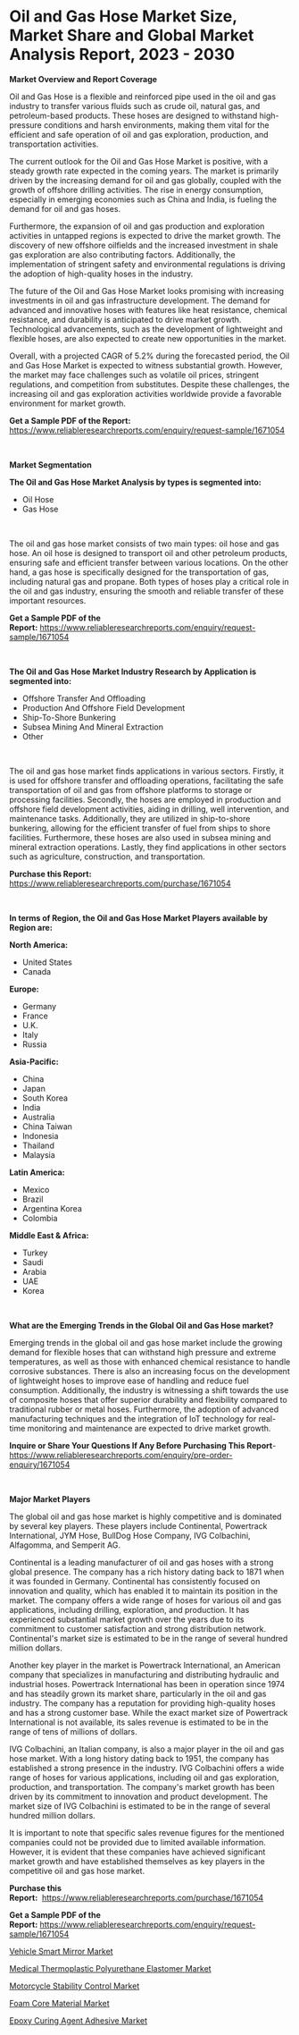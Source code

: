 <p><h1>Oil and Gas Hose Market Size, Market Share and Global Market Analysis Report, 2023 - 2030</h1></p><p><strong>Market Overview and Report Coverage</strong></p>
<p><p>Oil and Gas Hose is a flexible and reinforced pipe used in the oil and gas industry to transfer various fluids such as crude oil, natural gas, and petroleum-based products. These hoses are designed to withstand high-pressure conditions and harsh environments, making them vital for the efficient and safe operation of oil and gas exploration, production, and transportation activities.</p><p>The current outlook for the Oil and Gas Hose Market is positive, with a steady growth rate expected in the coming years. The market is primarily driven by the increasing demand for oil and gas globally, coupled with the growth of offshore drilling activities. The rise in energy consumption, especially in emerging economies such as China and India, is fueling the demand for oil and gas hoses.</p><p>Furthermore, the expansion of oil and gas production and exploration activities in untapped regions is expected to drive the market growth. The discovery of new offshore oilfields and the increased investment in shale gas exploration are also contributing factors. Additionally, the implementation of stringent safety and environmental regulations is driving the adoption of high-quality hoses in the industry.</p><p>The future of the Oil and Gas Hose Market looks promising with increasing investments in oil and gas infrastructure development. The demand for advanced and innovative hoses with features like heat resistance, chemical resistance, and durability is anticipated to drive market growth. Technological advancements, such as the development of lightweight and flexible hoses, are also expected to create new opportunities in the market.</p><p>Overall, with a projected CAGR of 5.2% during the forecasted period, the Oil and Gas Hose Market is expected to witness substantial growth. However, the market may face challenges such as volatile oil prices, stringent regulations, and competition from substitutes. Despite these challenges, the increasing oil and gas exploration activities worldwide provide a favorable environment for market growth.</p></p>
<p><strong>Get a Sample PDF of the Report:</strong> <a href="https://www.reliableresearchreports.com/enquiry/request-sample/1671054">https://www.reliableresearchreports.com/enquiry/request-sample/1671054</a></p>
<p>&nbsp;</p>
<p><strong>Market Segmentation</strong></p>
<p><strong>The Oil and Gas Hose Market Analysis by types is segmented into:</strong></p>
<p><ul><li>Oil Hose</li><li>Gas Hose</li></ul></p>
<p>&nbsp;</p>
<p><p>The oil and gas hose market consists of two main types: oil hose and gas hose. An oil hose is designed to transport oil and other petroleum products, ensuring safe and efficient transfer between various locations. On the other hand, a gas hose is specifically designed for the transportation of gas, including natural gas and propane. Both types of hoses play a critical role in the oil and gas industry, ensuring the smooth and reliable transfer of these important resources.</p></p>
<p><strong>Get a Sample PDF of the Report:</strong>&nbsp;<a href="https://www.reliableresearchreports.com/enquiry/request-sample/1671054">https://www.reliableresearchreports.com/enquiry/request-sample/1671054</a></p>
<p>&nbsp;</p>
<p><strong>The Oil and Gas Hose Market Industry Research by Application is segmented into:</strong></p>
<p><ul><li>Offshore Transfer And Offloading</li><li>Production And Offshore Field Development</li><li>Ship-To-Shore Bunkering</li><li>Subsea Mining And Mineral Extraction</li><li>Other</li></ul></p>
<p>&nbsp;</p>
<p><p>The oil and gas hose market finds applications in various sectors. Firstly, it is used for offshore transfer and offloading operations, facilitating the safe transportation of oil and gas from offshore platforms to storage or processing facilities. Secondly, the hoses are employed in production and offshore field development activities, aiding in drilling, well intervention, and maintenance tasks. Additionally, they are utilized in ship-to-shore bunkering, allowing for the efficient transfer of fuel from ships to shore facilities. Furthermore, these hoses are also used in subsea mining and mineral extraction operations. Lastly, they find applications in other sectors such as agriculture, construction, and transportation.</p></p>
<p><strong>Purchase this Report:</strong>&nbsp; <a href="https://www.reliableresearchreports.com/purchase/1671054">https://www.reliableresearchreports.com/purchase/1671054</a></p>
<p>&nbsp;</p>
<p><strong>In terms of Region, the Oil and Gas Hose Market Players available by Region are:</strong></p>
<p>
    <p> <strong> North America: </strong>
        <ul>
            <li>United States</li>
            <li>Canada</li>
        </ul>
        </p> 
    <p> <strong> Europe: </strong>
        <ul>
            <li>Germany</li>
            <li>France</li>
            <li>U.K.</li>
            <li>Italy</li>
            <li>Russia</li>
        </ul>
        </p> 
    <p> <strong> Asia-Pacific: </strong>
        <ul>
            <li>China</li>
            <li>Japan</li>
            <li>South Korea</li>
            <li>India</li>
            <li>Australia</li>
            <li>China Taiwan</li>
            <li>Indonesia</li>
            <li>Thailand</li>
            <li>Malaysia</li>
        </ul>
        </p> 
    <p> <strong> Latin America: </strong>
        <ul>
            <li>Mexico</li>
            <li>Brazil</li>
            <li>Argentina Korea</li>
            <li>Colombia</li>
        </ul>
        </p> 
    <p> <strong> Middle East & Africa: </strong>
        <ul>
            <li>Turkey</li>
            <li>Saudi</li>
            <li>Arabia</li>
            <li>UAE</li>
            <li>Korea</li>
        </ul>
    </p>
    </p>
<p>&nbsp;</p>
<p><strong>What are the Emerging Trends in the Global Oil and Gas Hose market?</strong></p>
<p><p>Emerging trends in the global oil and gas hose market include the growing demand for flexible hoses that can withstand high pressure and extreme temperatures, as well as those with enhanced chemical resistance to handle corrosive substances. There is also an increasing focus on the development of lightweight hoses to improve ease of handling and reduce fuel consumption. Additionally, the industry is witnessing a shift towards the use of composite hoses that offer superior durability and flexibility compared to traditional rubber or metal hoses. Furthermore, the adoption of advanced manufacturing techniques and the integration of IoT technology for real-time monitoring and maintenance are expected to drive market growth.</p></p>
<p><strong>Inquire or Share Your Questions If Any Before Purchasing This Report</strong>- <a href="https://www.reliableresearchreports.com/enquiry/pre-order-enquiry/1671054">https://www.reliableresearchreports.com/enquiry/pre-order-enquiry/1671054</a></p>
<p>&nbsp;</p>
<p><strong>Major Market Players</strong></p>
<p><p>The global oil and gas hose market is highly competitive and is dominated by several key players. These players include Continental, Powertrack International, JYM Hose, BullDog Hose Company, IVG Colbachini, Alfagomma, and Semperit AG.</p><p>Continental is a leading manufacturer of oil and gas hoses with a strong global presence. The company has a rich history dating back to 1871 when it was founded in Germany. Continental has consistently focused on innovation and quality, which has enabled it to maintain its position in the market. The company offers a wide range of hoses for various oil and gas applications, including drilling, exploration, and production. It has experienced substantial market growth over the years due to its commitment to customer satisfaction and strong distribution network. Continental's market size is estimated to be in the range of several hundred million dollars.</p><p>Another key player in the market is Powertrack International, an American company that specializes in manufacturing and distributing hydraulic and industrial hoses. Powertrack International has been in operation since 1974 and has steadily grown its market share, particularly in the oil and gas industry. The company has a reputation for providing high-quality hoses and has a strong customer base. While the exact market size of Powertrack International is not available, its sales revenue is estimated to be in the range of tens of millions of dollars.</p><p>IVG Colbachini, an Italian company, is also a major player in the oil and gas hose market. With a long history dating back to 1951, the company has established a strong presence in the industry. IVG Colbachini offers a wide range of hoses for various applications, including oil and gas exploration, production, and transportation. The company's market growth has been driven by its commitment to innovation and product development. The market size of IVG Colbachini is estimated to be in the range of several hundred million dollars.</p><p>It is important to note that specific sales revenue figures for the mentioned companies could not be provided due to limited available information. However, it is evident that these companies have achieved significant market growth and have established themselves as key players in the competitive oil and gas hose market.</p></p>
<p><strong>Purchase this Report:</strong>&nbsp;&nbsp;<a href="https://www.reliableresearchreports.com/purchase/1671054">https://www.reliableresearchreports.com/purchase/1671054</a></p>
<p></p>
<p><strong>Get a Sample PDF of the Report:</strong>&nbsp;<a href="https://www.reliableresearchreports.com/enquiry/request-sample/1671054">https://www.reliableresearchreports.com/enquiry/request-sample/1671054</a></p>
<p><p><a href="https://github.com/aasishrp01/Market-Research-Report-List-1/blob/main/vehicle-smart-mirror-market.md">Vehicle Smart Mirror Market</a></p><p><a href="https://www.linkedin.com/pulse/decoding-medical-thermoplastic-polyurethane-elastomer/">Medical Thermoplastic Polyurethane Elastomer Market</a></p><p><a href="https://github.com/rahu1506/Market-Research-Report-List-1/blob/main/motorcycle-stability-control-market.md">Motorcycle Stability Control Market</a></p><p><a href="https://medium.com/@ruthgaylord1929/foam-core-material-market-competitive-analysis-market-trends-and-forecast-to-2030-7660079d38f3">Foam Core Material Market</a></p><p><a href="https://medium.com/@carrolltorp/epoxy-curing-agent-adhesive-market-competitive-analysis-market-trends-and-forecast-to-2030-7757d9a87ea5">Epoxy Curing Agent Adhesive Market</a></p></p>